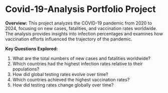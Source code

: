 # Covid-19-Analysis Portfolio Project

**Overview:**
This project analyzes the COVID-19 pandemic from 2020 to 2024, focusing on new cases, fatalities, and vaccination rates worldwide. The analysis provides insights into infection percentages and examines how vaccination efforts influenced the trajectory of the pandemic.

**Key Questions Explored:**

1. What are the total numbers of new cases and fatalities worldwide?
2. Which countries had the highest infection rates relative to their populations?
3. How did global testing rates evolve over time?
4. Which countries achieved the highest vaccination rates?
5. How did testing rates change globally over time?

